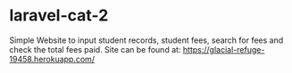 # laravel-cat-2
Simple Website to input student records, student fees, search for fees and check the total fees paid.
Site can be found at: https://glacial-refuge-19458.herokuapp.com/
